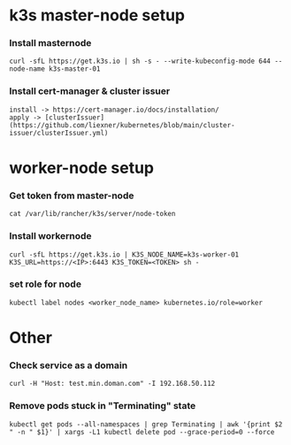# k3s master-node setup

### Install masternode

```
curl -sfL https://get.k3s.io | sh -s - --write-kubeconfig-mode 644 --node-name k3s-master-01
```

### Install cert-manager & cluster issuer
```
install -> https://cert-manager.io/docs/installation/
apply -> [clusterIssuer](https://github.com/liexner/kubernetes/blob/main/cluster-issuer/clusterIssuer.yml)
```
# worker-node setup

### Get token from master-node
```
cat /var/lib/rancher/k3s/server/node-token
```

### Install workernode
```
curl -sfL https://get.k3s.io | K3S_NODE_NAME=k3s-worker-01 K3S_URL=https://<IP>:6443 K3S_TOKEN=<TOKEN> sh -
```

### set role for node
```
kubectl label nodes <worker_node_name> kubernetes.io/role=worker
```
# Other
### Check service as a domain
```
curl -H "Host: test.min.doman.com" -I 192.168.50.112
```

### Remove pods stuck in "Terminating" state
```
kubectl get pods --all-namespaces | grep Terminating | awk '{print $2 " -n " $1}' | xargs -L1 kubectl delete pod --grace-period=0 --force
```


